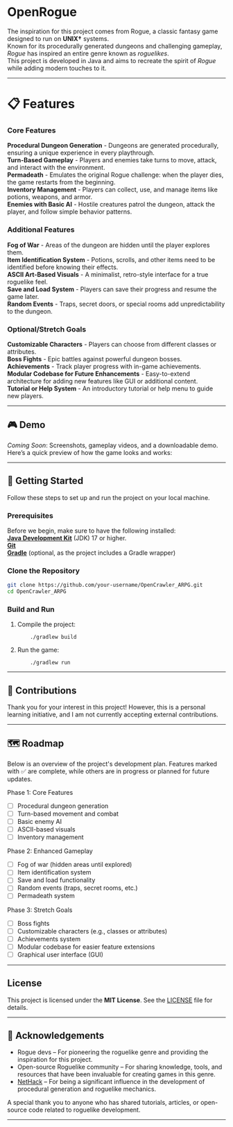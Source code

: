 # OpenRogue

The inspiration for this project comes from Rogue, a classic fantasy game designed to run on **UNIX†** systems. <br/>
Known for its procedurally generated dungeons and challenging gameplay, *Rogue* has inspired an entire genre known as *roguelikes*. <br/>
This project is developed in Java and aims to recreate the spirit of *Rogue* while adding modern touches to it.

---

# 📋 Features

### Core Features

**Procedural Dungeon Generation** - Dungeons are generated procedurally, ensuring a unique experience in every playthrough. <br/>
**Turn-Based Gameplay** - Players and enemies take turns to move, attack, and interact with the environment. <br/>
**Permadeath** - Emulates the original Rogue challenge: when the player dies, the game restarts from the beginning. <br/>
**Inventory Management** - Players can collect, use, and manage items like potions, weapons, and armor. <br/>
**Enemies with Basic AI** - Hostile creatures patrol the dungeon, attack the player, and follow simple behavior patterns. <br/>

### Additional Features

**Fog of War** - Areas of the dungeon are hidden until the player explores them. <br/>
**Item Identification System** - Potions, scrolls, and other items need to be identified before knowing their effects. <br/>
**ASCII Art-Based Visuals** - A minimalist, retro-style interface for a true roguelike feel. <br/>
**Save and Load System** - Players can save their progress and resume the game later. <br/>
**Random Events** - Traps, secret doors, or special rooms add unpredictability to the dungeon. <br/>

### Optional/Stretch Goals

**Customizable Characters** - Players can choose from different classes or attributes. <br/>
**Boss Fights** - Epic battles against powerful dungeon bosses. <br/>
**Achievements** - Track player progress with in-game achievements. <br/>
**Modular Codebase for Future Enhancements** - Easy-to-extend architecture for adding new features like GUI or additional content. <br/>
**Tutorial or Help System** - An introductory tutorial or help menu to guide new players. <br/>

---

## 🎮 Demo

*Coming Soon*: Screenshots, gameplay videos, and a downloadable demo.
Here’s a quick preview of how the game looks and works:

---

## 🚀 Getting Started

Follow these steps to set up and run the project on your local machine.

### Prerequisites

Before we begin, make sure to have the following installed: <br/>
[**Java Development Kit**](https://www.oracle.com/java/technologies/downloads/archive/) (JDK) 17 or higher. <br/>
[**Git**](https://git-scm.com/downloads) <br/>
[**Gradle**](https://gradle.org/install/) (optional, as the project includes a Gradle wrapper) <br/>

### Clone the Repository
```bash
git clone https://github.com/your-username/OpenCrawler_ARPG.git
cd OpenCrawler_ARPG
```

### Build and Run
1. Compile the project:
    ```
        ./gradlew build
    ```
2. Run the game:
    ```
        ./gradlew run
    ```

---

## 🤝 Contributions
Thank you for your interest in this project! However, this is a personal learning initiative, and I am not currently accepting external contributions.

---

## 🗺️ Roadmap

Below is an overview of the project's development plan.
Features marked with ✅ are complete, while others are in progress or planned for future updates.

Phase 1: Core Features
- [ ] Procedural dungeon generation
- [ ] Turn-based movement and combat
- [ ] Basic enemy AI
- [ ] ASCII-based visuals
- [ ] Inventory management

Phase 2: Enhanced Gameplay
- [ ] Fog of war (hidden areas until explored)
- [ ] Item identification system
- [ ] Save and load functionality
- [ ] Random events (traps, secret rooms, etc.)
- [ ] Permadeath system

Phase 3: Stretch Goals
- [ ] Boss fights
- [ ] Customizable characters (e.g., classes or attributes)
- [ ] Achievements system
- [ ] Modular codebase for easier feature extensions
- [ ] Graphical user interface (GUI)

---

## License

This project is licensed under the **MIT License**. See the [LICENSE](LICENSE) file for details.

---

## 🙏 Acknowledgements

- Rogue devs – For pioneering the roguelike genre and providing the inspiration for this project.
- Open-source Roguelike community – For sharing knowledge, tools, and resources that have been invaluable for creating games in this genre.
- [NetHack](https://nethack.org/) – For being a significant influence in the development of procedural generation and roguelike mechanics.

A special thank you to anyone who has shared tutorials, articles, or open-source code related to roguelike development.

---
